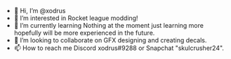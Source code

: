 - 👋 Hi, I’m @xodrus
- 👀 I’m interested in Rocket league modding!
- 🌱 I’m currently learning Nothing at the moment just learning more hopefully will be more experienced in the future.
- 💞️ I’m looking to collaborate on GFX designing and creating decals.
- 📫 How to reach me Discord xodrus#9288 or Snapchat "skulcrusher24".

<!---
xodrus/xodrus is a ✨ special ✨ repository because its `README.md` (this file) appears on your GitHub profile.
You can click the Preview link to take a look at your changes.
--->
